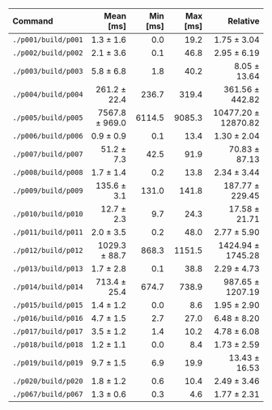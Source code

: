 | Command | Mean [ms] | Min [ms] | Max [ms] | Relative |
|:---|---:|---:|---:|---:|
| `./p001/build/p001` | 1.3 ± 1.6 | 0.0 | 19.2 | 1.75 ± 3.04 |
| `./p002/build/p002` | 2.1 ± 3.6 | 0.1 | 46.8 | 2.95 ± 6.19 |
| `./p003/build/p003` | 5.8 ± 6.8 | 1.8 | 40.2 | 8.05 ± 13.64 |
| `./p004/build/p004` | 261.2 ± 22.4 | 236.7 | 319.4 | 361.56 ± 442.82 |
| `./p005/build/p005` | 7567.8 ± 969.0 | 6114.5 | 9085.3 | 10477.20 ± 12870.82 |
| `./p006/build/p006` | 0.9 ± 0.9 | 0.1 | 13.4 | 1.30 ± 2.04 |
| `./p007/build/p007` | 51.2 ± 7.3 | 42.5 | 91.9 | 70.83 ± 87.13 |
| `./p008/build/p008` | 1.7 ± 1.4 | 0.2 | 13.8 | 2.34 ± 3.44 |
| `./p009/build/p009` | 135.6 ± 3.1 | 131.0 | 141.8 | 187.77 ± 229.45 |
| `./p010/build/p010` | 12.7 ± 2.3 | 9.7 | 24.3 | 17.58 ± 21.71 |
| `./p011/build/p011` | 2.0 ± 3.5 | 0.2 | 48.0 | 2.77 ± 5.90 |
| `./p012/build/p012` | 1029.3 ± 88.7 | 868.3 | 1151.5 | 1424.94 ± 1745.28 |
| `./p013/build/p013` | 1.7 ± 2.8 | 0.1 | 38.8 | 2.29 ± 4.73 |
| `./p014/build/p014` | 713.4 ± 25.4 | 674.7 | 738.9 | 987.65 ± 1207.19 |
| `./p015/build/p015` | 1.4 ± 1.2 | 0.0 | 8.6 | 1.95 ± 2.90 |
| `./p016/build/p016` | 4.7 ± 1.5 | 2.7 | 27.0 | 6.48 ± 8.20 |
| `./p017/build/p017` | 3.5 ± 1.2 | 1.4 | 10.2 | 4.78 ± 6.08 |
| `./p018/build/p018` | 1.2 ± 1.1 | 0.0 | 8.4 | 1.73 ± 2.59 |
| `./p019/build/p019` | 9.7 ± 1.5 | 6.9 | 19.9 | 13.43 ± 16.53 |
| `./p020/build/p020` | 1.8 ± 1.2 | 0.6 | 10.4 | 2.49 ± 3.46 |
| `./p067/build/p067` | 1.3 ± 0.6 | 0.3 | 4.6 | 1.77 ± 2.31 |
